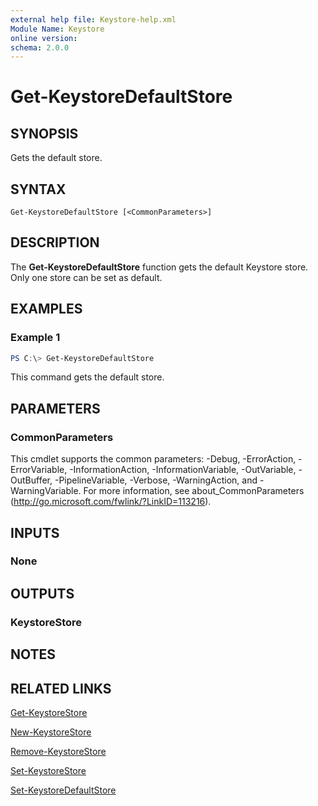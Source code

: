 ```yaml
---
external help file: Keystore-help.xml
Module Name: Keystore
online version:
schema: 2.0.0
---
```


# Get-KeystoreDefaultStore

## SYNOPSIS
Gets the default store.

## SYNTAX

```
Get-KeystoreDefaultStore [<CommonParameters>]
```

## DESCRIPTION
The **Get-KeystoreDefaultStore** function gets the default Keystore store. Only one store can be set as default.

## EXAMPLES

### Example 1
```powershell
PS C:\> Get-KeystoreDefaultStore
```

This command gets the default store.

## PARAMETERS

### CommonParameters
This cmdlet supports the common parameters: -Debug, -ErrorAction, -ErrorVariable, -InformationAction, -InformationVariable, -OutVariable, -OutBuffer, -PipelineVariable, -Verbose, -WarningAction, and -WarningVariable. For more information, see about_CommonParameters (http://go.microsoft.com/fwlink/?LinkID=113216).

## INPUTS

### None

## OUTPUTS

### KeystoreStore

## NOTES

## RELATED LINKS

[Get-KeystoreStore](./Get-KeystoreStore.md)

[New-KeystoreStore](./New-KeystoreStore.md)

[Remove-KeystoreStore](./Remove-KeystoreStore.md)

[Set-KeystoreStore](./Set-KeystoreStore.md)

[Set-KeystoreDefaultStore](./Set-KeystoreDefaultStore.md)